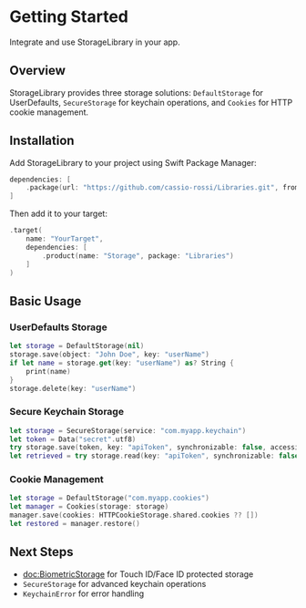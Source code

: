 # Getting Started

Integrate and use StorageLibrary in your app.

## Overview

StorageLibrary provides three storage solutions: ``DefaultStorage`` for UserDefaults, ``SecureStorage`` for keychain operations, and ``Cookies`` for HTTP cookie management.

## Installation

Add StorageLibrary to your project using Swift Package Manager:

```swift
dependencies: [
    .package(url: "https://github.com/cassio-rossi/Libraries.git", from: "1.0.0")
]
```

Then add it to your target:

```swift
.target(
    name: "YourTarget",
    dependencies: [
        .product(name: "Storage", package: "Libraries")
    ]
)
```

## Basic Usage

### UserDefaults Storage

```swift
let storage = DefaultStorage(nil)
storage.save(object: "John Doe", key: "userName")
if let name = storage.get(key: "userName") as? String {
    print(name)
}
storage.delete(key: "userName")
```

### Secure Keychain Storage

```swift
let storage = SecureStorage(service: "com.myapp.keychain")
let token = Data("secret".utf8)
try storage.save(token, key: "apiToken", synchronizable: false, accessible: kSecAttrAccessibleWhenUnlocked)
let retrieved = try storage.read(key: "apiToken", synchronizable: false, accessible: kSecAttrAccessibleWhenUnlocked)
```

### Cookie Management

```swift
let storage = DefaultStorage("com.myapp.cookies")
let manager = Cookies(storage: storage)
manager.save(cookies: HTTPCookieStorage.shared.cookies ?? [])
let restored = manager.restore()
```

## Next Steps

- <doc:BiometricStorage> for Touch ID/Face ID protected storage
- ``SecureStorage`` for advanced keychain operations
- ``KeychainError`` for error handling
